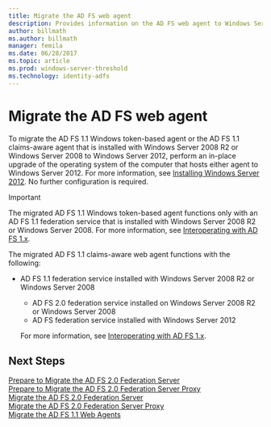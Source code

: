 ```yaml
---
title: Migrate the AD FS web agent
description: Provides information on the AD FS web agent to Windows Server 2012.
author: billmath
ms.author: billmath
manager: femila 
ms.date: 06/28/2017
ms.topic: article
ms.prod: windows-server-threshold
ms.technology: identity-adfs
---
```


# Migrate the AD FS web agent

To migrate the AD FS 1.1 Windows token-based agent or the AD FS 1.1 claims-aware agent that is installed with Windows Server 2008 R2 or Windows Server 2008 to Windows Server 2012, perform an in-place upgrade of the operating system of the computer that hosts either agent to Windows Server 2012. For more information, see [Installing Windows Server 2012](https://technet.microsoft.com/library/jj134246.aspx). No further configuration is required.  
  
> [!IMPORTANT]
>  The migrated AD FS 1.1 Windows token-based agent functions only with an AD FS 1.1 federation service that is installed with Windows Server 2008 R2 or Windows Server 2008. For more information, see [Interoperating with AD FS 1.x](Interoperating-with-AD-FS-1.x.md).  
> 
>  The migrated AD FS 1.1 claims-aware web agent functions with the following:  
> 
> - AD FS 1.1 federation service installed with Windows Server 2008 R2 or Windows Server 2008  
>   -   AD FS 2.0 federation service installed on Windows Server 2008 R2 or Windows Server 2008  
>   -   AD FS federation service installed with Windows Server 2012  
> 
>   For more information, see [Interoperating with AD FS 1.x](Interoperating-with-AD-FS-1.x.md).  
  
  
## Next Steps
 [Prepare to Migrate the AD FS 2.0 Federation Server](prepare-to-migrate-ad-fs-fed-server.md)   
 [Prepare to Migrate the AD FS 2.0 Federation Server Proxy](prepare-to-migrate-ad-fs-fed-proxy.md)   
 [Migrate the AD FS 2.0 Federation Server](migrate-the-ad-fs-fed-server.md)   
 [Migrate the AD FS 2.0 Federation Server Proxy](migrate-the-ad-fs-2-fed-server-proxy.md)   
 [Migrate the AD FS 1.1 Web Agents](migrate-the-ad-fs-web-agent.md)